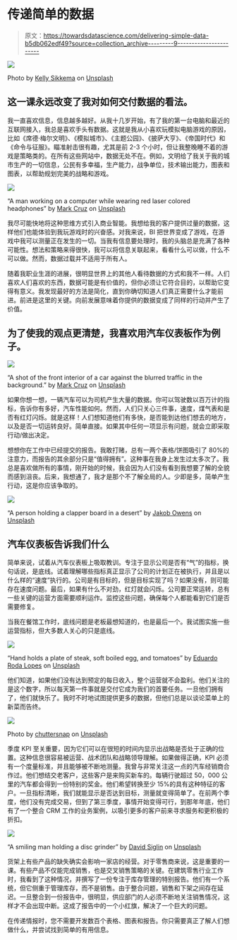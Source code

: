 # 传递简单的数据

> 原文：<https://towardsdatascience.com/delivering-simple-data-b5db062edf49?source=collection_archive---------9----------------------->

![](img/74e005af79c46d41527c8618a407cd1e.png)

Photo by [Kelly Sikkema](https://unsplash.com/@kellysikkema?utm_source=medium&utm_medium=referral) on [Unsplash](https://unsplash.com?utm_source=medium&utm_medium=referral)

## 这一课永远改变了我对如何交付数据的看法。

我一直喜欢信息，信息越多越好。从我十几岁开始，有了我的第一台电脑和最近的互联网接入，我总是喜欢手头有数据。这就是我从小喜欢玩模拟电脑游戏的原因，比如《席德·梅尔文明》、《模拟城市》、《主题公园》、《披萨大亨》、《帝国时代》和《命令与征服》。瞄准射击很有趣，尤其是前 2-3 个小时，但让我整晚睡不着的游戏是策略类的。在所有这些网站中，数据无处不在。例如，文明给了我关于我的城市生产的一切信息，公民有多幸福，生产能力，战争单位，技术输出能力，图表和图表，以帮助规划完美的战略和游戏。

![](img/0ff8b52d724f1d8ff700f4a894c8e104.png)

“A man working on a computer while wearing red laser colored headphones” by [Mark Cruz](https://unsplash.com/@mark_crz?utm_source=medium&utm_medium=referral) on [Unsplash](https://unsplash.com?utm_source=medium&utm_medium=referral)

我尽可能快地将这种思维方式引入商业智能。我想给我的客户提供过量的数据，这样他们也能体验到我玩游戏时的兴奋感。对我来说，BI 把世界变成了游戏，在游戏中我可以测量正在发生的一切。当我有信息要处理时，我的头脑总是充满了各种可能性。想法和策略来得很快，我可以将信息关联起来，看看什么可以做，什么不可以做。然而，数据过载并不适用于所有人。

随着我职业生涯的进展，很明显世界上的其他人看待数据的方式和我不一样。人们喜欢人们喜欢的东西，数据可能是有价值的，但你必须让它符合目的，以帮助它变得有意义。我发现最好的方法是简化，直到你确切知道人们真正需要什么才能前进。前进是这里的关键。向前发展意味着你提供的数据变成了同样的行动并产生了价值。

## 为了使我的观点更清楚，我喜欢用汽车仪表板作为例子。

![](img/ed9cd8ef1207cb73a6c2ee300f960cb2.png)

“A shot of the front interior of a car against the blurred traffic in the background.” by [Mark Cruz](https://unsplash.com/@mark_crz?utm_source=medium&utm_medium=referral) on [Unsplash](https://unsplash.com?utm_source=medium&utm_medium=referral)

如果你想一想，一辆汽车可以为司机产生大量的数据。你可以驾驶数以百万计的指标，告诉你有多好，汽车性能如何。然而，人们只关心三件事，速度，煤气表和是否有红灯闪烁。就是这样！人们想知道他们有多快，是否能到达他们想去的地方，以及是否一切运转良好。简单直接。如果其中任何一项显示有问题，就会立即采取行动/做出决定。

想想你在工作中已经提交的报告。我敢打赌，总有一两个表格/饼图吸引了 80%的注意力，而报告的其余部分只是“值得拥有”。这种事在我身上发生过太多次了。我总是喜欢做所有的事情，刚开始的时候，我会因为人们没有看到我想要了解的全貌而感到沮丧。后来，我想通了，我才是那个不了解全局的人。少即是多，简单产生行动，这是你应该争取的。

![](img/c0a7c3c50737b6142c6ed76541728a1e.png)

“A person holding a clapper board in a desert” by [Jakob Owens](https://unsplash.com/@jakobowens1?utm_source=medium&utm_medium=referral) on [Unsplash](https://unsplash.com?utm_source=medium&utm_medium=referral)

## 汽车仪表板告诉我们什么

简单来说，试着从汽车仪表板上吸取教训。专注于显示公司是否有“气”的指标，换句话说，是底线。试着理解哪些指标真正显示了公司的计划正在被执行，并且是以什么样的“速度”执行的。公司是有目标的，但是目标实现了吗？如果没有，则可能存在速度问题。最后，如果有什么不对劲，红灯就会闪烁。公司要正常运转，总有一些关键的运营方面需要顺利运作。监控这些问题，确保每个人都能看到它们是否需要修复。

当我在餐馆工作时，底线问题是老板最想知道的，也是最后一个。我试图实施一些运营指标，但大多数人关心的只是底线。

![](img/2748e52c074fc726dd1990f3d83d4285.png)

“Hand holds a plate of steak, soft boiled egg, and tomatoes” by [Eduardo Roda Lopes](https://unsplash.com/@eduroda?utm_source=medium&utm_medium=referral) on [Unsplash](https://unsplash.com?utm_source=medium&utm_medium=referral)

他们知道，如果他们没有达到预定的每日收入，整个运营就不会盈利。他们关注的是这个数字，所以每天第一件事就是交付它成为我们的首要任务。一旦他们拥有了，他们就快乐了。我时不时地试图提供更多的数据，但他们总是以谈论菜单上的新菜而告终。

![](img/d104a0b6dd5662572e323aa1de328e6e.png)

Photo by [chuttersnap](https://unsplash.com/@chuttersnap?utm_source=medium&utm_medium=referral) on [Unsplash](https://unsplash.com?utm_source=medium&utm_medium=referral)

季度 KPI 至关重要，因为它们可以在很短的时间内显示出战略是否处于正确的位置。这种信息很容易被运营、战术团队和战略领导理解。如果做得正确，KPI 必须有一个度量标准，并且能够被不断地测量。我曾与非常关注这一点的汽车经销商合作过。他们想结交老客户，这些客户是来购买新车的。每辆行驶超过 50，000 公里的汽车都会得到一份特别的奖金。他们希望转换至少 15%的具有这种特征的客户。一旦指标清晰，我们就能显示是否达到目标，测量就变得简单了。在前两个季度，他们没有完成交易，但到了第三季度，事情开始变得可行，到那年年底，他们有了一个整合 CRM 工作的业务案例，以吸引更多的客户前来寻求服务和更积极的折扣。

![](img/f2f8b44cdd9ed53201bd43e279c715c9.png)

“A smiling man holding a disc grinder” by [David Siglin](https://unsplash.com/@dsiglin?utm_source=medium&utm_medium=referral) on [Unsplash](https://unsplash.com?utm_source=medium&utm_medium=referral)

货架上有些产品的缺失确实会影响一家店的经营。对于零售商来说，这是重要的一课。有些产品不仅能完成销售，也是交叉销售策略的关键。在建筑零售行业工作时，我看到了这种情况，并撰写了一份专注于库存管理的特别报告。他们有一个系统，但它侧重于管理库存，而不是销售。由于整合问题，销售和下架之间存在延迟。一旦整合到一份报告中，很明显，供应部门的人必须不断地关注销售情况，这样才不会出现中断。这成了报告中的一个小红旗，解决了一个巨大的问题。

在传递情报时，您不需要开发数百个表格、图表和报告。你只需要真正了解人们想做什么，并尝试找到简单的有用信息。